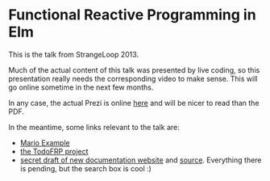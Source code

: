 # Functional Reactive Programming in Elm

This is the talk from StrangeLoop 2013.

Much of the actual content of this talk was presented by live coding,
so this presentation really needs the corresponding video to make sense.
This will go online sometime in the next few months.

In any case, the actual Prezi is online
[here](http://prezi.com/t11kfw3spozs/?utm_campaign=share&utm_medium=copy&rc=ex0share)
and will be nicer to read than the PDF.

In the meantime, some links relevant to the talk are:

  * [Mario Example](http://elm-lang.org/edit/examples/Intermediate/Mario.elm)
  * [the TodoFRP project](https://github.com/evancz/TodoFRP)
  * [secret draft of new documentation website](http://docs.elm-lang.org/) and
    [source](https://github.com/evancz/docs.elm-lang.org). Everything there is
    pending, but the search box is cool :)
